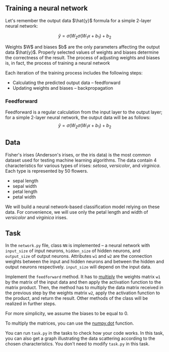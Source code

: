<h2>Training a neural network</h2>

<p>Let's remember the output data $\hat{y}$ formula for a simple 2-layer neural network:</p>

$$\hat{y} = \sigma(W_2 \sigma(W_1x + b_1) + b_2$$

<p>Weights $W$ and biases $b$ are the only parameters affecting the output data $\hat{y}$. Properly selected values
of weights and biases determine the correctness of the result. The process of adjusting weights and biases is, in fact, the process of training a neural network</p>

<p>Each iteration of the training process includes the following steps:</p>

<ul>
<li>Calculating the predicted output data – feedforward</li>
<li>Updating weights and biases – backpropagation</li>
</ul>

<h3>Feedforward</h3>

Feedforward is a regular calculation from the input layer to the output layer; for a simple 2-layer neural network, the output data will be as follows:
$$\hat{y} = \sigma(W_2 \sigma(W_1x + b_1) + b_2$$

<h2>Data</h2>
Fisher's irises (Anderson's irises, or the iris data) is the most common dataset used for testing machine learning algorithms. The data contain 4 characteristics
for various types of irises: <i>setosa</i>, <i>versicolor</i>, and <i>virginica</i>. Each type is represented by 50 flowers.

<ul>
<li>sepal length</li>
<li>sepal width</li>
<li>petal length</li>
<li>petal width</li>
</ul>


<p>We will build a neural network-based classification model relying on these data. For convenience, we will use only the petal length and width
of <i>versicolor</i> and <i>virginica</i> irises.</p>

<h2>Task</h2>

<p>In the <code>network.py</code> file, class <code>NN</code> is implemented – a neural network with <code>input_size</code> of input neurons, <code>hidden_size</code> of hidden neurons, and 
<code>output_size</code> of output neurons. Attributes <code>w1</code> and <code>w2</code> are the connection weights between the input and hidden neurons and between the hidden and output neurons
respectively. <code>input_size</code> will depend on the input data.</p>

<p>Implement the <code>feedforward</code> method. It has to <a href="https://en.wikipedia.org/wiki/Matrix_multiplication">multiply</a> 
the weights matrix <code>w1</code> by the matrix of the input data and then apply the activation function to the matrix product. 
Then, the method has to multiply the data matrix received in the previous step by the weights matrix <code>w2</code>,
apply the activation function to the product, and return the result. Other methods of the class will be realized in further steps.</p>

<p>For more simplicity, we assume the biases to be equal to 0.</p>

<div class="hint">
To multiply the matrices, you can use the <a href=”https://numpy.org/doc/stable/reference/generated/numpy.dot.html”>numpy.dot</a> function.</div>

You can run `task.py` in the tasks to check how your code works. In this task, you can also get a graph
illustrating the data scattering according to the chosen characteristics. You don't need to modify `task.py` in this task.

